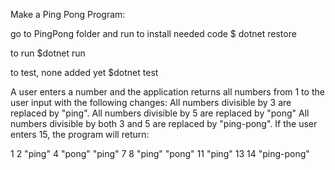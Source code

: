 Make a Ping Pong Program:

go to PingPong folder and run to install needed code
$ dotnet restore

to run
$dotnet run

to test, none added yet
$dotnet test

A user enters a number and the application returns all numbers from 1 to the user input with the following changes:
All numbers divisible by 3 are replaced by "ping".
All numbers divisible by 5 are replaced by "pong"
All numbers divisible by both 3 and 5 are replaced by "ping-pong".
If the user enters 15, the program will return:

1
2
"ping"
4
"pong"
"ping"
7
8
"ping"
"pong"
11
"ping"
13
14
"ping-pong"